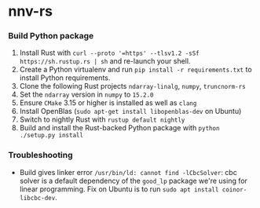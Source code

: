 # nnv-rs

### Build Python package

1. Install Rust with `curl --proto '=https' --tlsv1.2 -sSf https://sh.rustup.rs | sh` and re-launch your shell.
2. Create a Python virtualenv and run `pip install -r requirements.txt` to install Python requirements.
3. Clone the following Rust projects `ndarray-linalg`, `numpy`, `truncnorm-rs`
4. Set the `ndarray` version in `numpy` to `15.2.0`
5. Ensure `CMake` 3.15 or higher is installed as well as `clang`
6. Install OpenBlas (`sudo apt-get install libopenblas-dev` on Ubuntu)
6. Switch to nightly Rust with `rustup default nightly`
7. Build and install the Rust-backed Python package with `python ./setup.py install`

### Troubleshooting

- Build gives linker error `/usr/bin/ld: cannot find -lCbcSolver`: cbc solver is a default dependency of the `good_lp` package we're using for linear programming. Fix on Ubuntu is to run `sudo apt install coinor-libcbc-dev`.